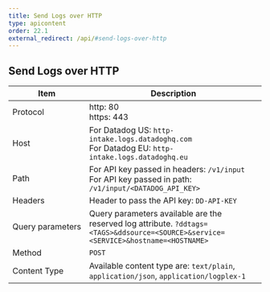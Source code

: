 ```yaml
---
title: Send Logs over HTTP
type: apicontent
order: 22.1
external_redirect: /api/#send-logs-over-http
---
```


## Send Logs over HTTP

| Item             | Description                                                                                                           |
| ------           | ---------                                                                                                             |
| Protocol         | http: 80<br>https: 443                                                                                                |
| Host             | For Datadog US: `http-intake.logs.datadoghq.com` <br> For Datadog EU: `http-intake.logs.datadoghq.eu`                 |
| Path             | For API key passed in headers: `/v1/input`<br> For API key passed in path: `/v1/input/<DATADOG_API_KEY>`              |
| Headers          | Header to pass the API key: `DD-API-KEY`                                                                              |
| Query parameters | Query parameters available are the reserved log attribute. `?ddtags=<TAGS>&ddsource=<SOURCE>&service=<SERVICE>&hostname=<HOSTNAME>` |
| Method           | `POST`                                                                                                                |
| Content Type     | Available content type are: `text/plain`, `application/json`, `application/logplex-1`                                 |
